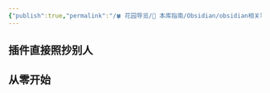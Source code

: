 ```yaml
---
{"publish":true,"permalink":"/🍀 花园导览/🧰 本库指南/Obsidian/obsidian相关笔记/obsidian插件开发.md","title":"obsidian插件开发","created":"2023-08-08","modified":"2023-08-08","cssclasses":""}
---
```



## 插件直接照抄别人

## 从零开始